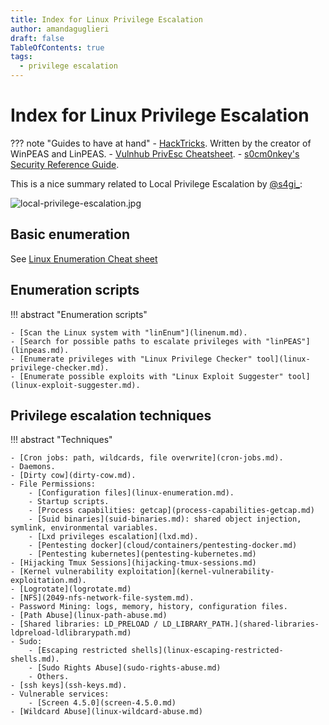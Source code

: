 ```yaml
---
title: Index for Linux Privilege Escalation
author: amandaguglieri
draft: false
TableOfContents: true
tags:
  - privilege escalation
---
```

# Index for Linux Privilege Escalation

??? note "Guides to have at hand"
    - [HackTricks](https://book.hacktricks.xyz/).  Written by the creator of WinPEAS and LinPEAS.
    - [Vulnhub PrivEsc Cheatsheet](https://github.com/Ignitetechnologies/Privilege-Escalation).
    - [s0cm0nkey's Security Reference Guide](https://s0cm0nkey.gitbook.io/s0cm0nkeys-security-reference-guide/).


This is a nice summary related to Local Privilege Escalation by [@s4gi_](https://twitter.com/s4gi_/status/866501430374301696/photo/1):

![local-privilege-escalation.jpg](img/local-privilege-escalation.jpg)

## Basic enumeration

See [Linux Enumeration Cheat sheet](linux-enumeration.md)

## Enumeration scripts

!!! abstract "Enumeration scripts"
    
    - [Scan the Linux system with "linEnum"](linenum.md).
    - [Search for possible paths to escalate privileges with "linPEAS"](linpeas.md).
    - [Enumerate privileges with "Linux Privilege Checker" tool](linux-privilege-checker.md).
    - [Enumerate possible exploits with "Linux Exploit Suggester" tool](linux-exploit-suggester.md).
        

## Privilege escalation techniques  

!!! abstract "Techniques"
	
    - [Cron jobs: path, wildcards, file overwrite](cron-jobs.md).
    - Daemons. 
	- [Dirty cow](dirty-cow.md).
	- File Permissions: 
		- [Configuration files](linux-enumeration.md).
		- Startup scripts.
		- [Process capabilities: getcap](process-capabilities-getcap.md)
		- [Suid binaries](suid-binaries.md): shared object injection, symlink, environmental variables.
		- [Lxd privileges escalation](lxd.md).
		- [Pentesting docker](cloud/containers/pentesting-docker.md)
		- [Pentesting kubernetes](pentesting-kubernetes.md)
	- [Hijacking Tmux Sessions](hijacking-tmux-sessions.md)
	- [Kernel vulnerability exploitation](kernel-vulnerability-exploitation.md).
	- [Logrotate](logrotate.md)
	- [NFS](2049-nfs-network-file-system.md).
	- Password Mining: logs, memory, history, configuration files.
	- [Path Abuse](linux-path-abuse.md)
	- [Shared libraries: LD_PRELOAD / LD_LIBRARY_PATH.](shared-libraries-ldpreload-ldlibrarypath.md)
	- Sudo: 
		- [Escaping restricted shells](linux-escaping-restricted-shells.md).
		- [Sudo Rights Abuse](sudo-rights-abuse.md)
		- Others.
	- [ssh keys](ssh-keys.md).
	- Vulnerable services:
		- [Screen 4.5.0](screen-4.5.0.md)
	- [Wildcard Abuse](linux-wildcard-abuse.md)


